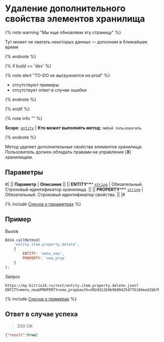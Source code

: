 # Удаление дополнительного свойства элементов хранилища

{% note warning "Мы еще обновляем эту страницу" %}

Тут может не хватать некоторых данных — дополним в ближайшее время

{% endnote %}

{% if build == 'dev' %}

{% note alert "TO-DO _не выгружается на prod_" %}

- отсутствуют примеры
- отсутствует ответ в случае ошибки

{% endnote %}

{% endif %}

{% note info "" %}

**Scope**: [`entity`](../../../scopes/permissions.md) | **Кто может выполнять метод**: `любой пользователь`

{% endnote %}

Метод  удаляет дополнительные свойства элементов хранилища. Пользователь должен обладать правами на управление (**Х**) хранилищем.

## Параметры

#|
|| **Параметр** | **Описание** ||
|| **ENTITY^*^**
[`string`](../../../data-types.md) | Обязательный. Строковый идентификатор хранилища. ||
|| **PROPERTY^*^**
[`string`](../../../data-types.md) | Обязательный. Строковый идентификатор свойства. ||
|#

{% include [Сноска о параметрах](../../../../_includes/required.md) %}

## Пример

Вызов

```js
BX24.callMethod(
    'entity.item.property.delete',
    {
        ENTITY: 'menu_new',
        PROPERTY: 'new_prop'
    }
);
```

Запрос

```http
https://my.bitrix24.ru/rest/entity.item.property.delete.json?ENTITY=menu_new&PROPERTY=new_prop&auth=d92dd12b9b9b904254776104eed2bb76
```

{% include [Сноска о примерах](../../../../_includes/examples.md) %}

## Ответ в случае успеха

> 200 OK
```json
{"result":true}
```